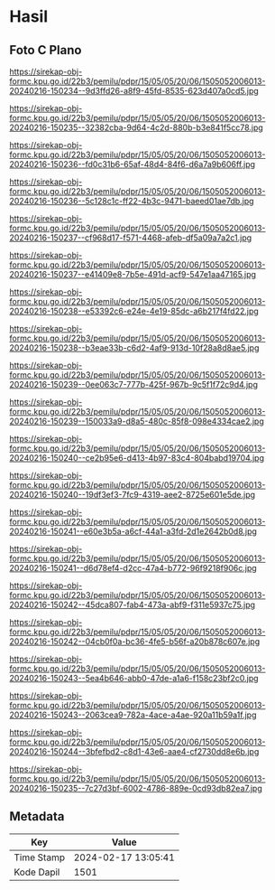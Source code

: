 # Hasil

## Foto C Plano

https://sirekap-obj-formc.kpu.go.id/22b3/pemilu/pdpr/15/05/05/20/06/1505052006013-20240216-150234--9d3ffd26-a8f9-45fd-8535-623d407a0cd5.jpg

https://sirekap-obj-formc.kpu.go.id/22b3/pemilu/pdpr/15/05/05/20/06/1505052006013-20240216-150235--32382cba-9d64-4c2d-880b-b3e841f5cc78.jpg

https://sirekap-obj-formc.kpu.go.id/22b3/pemilu/pdpr/15/05/05/20/06/1505052006013-20240216-150236--fd0c31b6-65af-48d4-84f6-d6a7a9b606ff.jpg

https://sirekap-obj-formc.kpu.go.id/22b3/pemilu/pdpr/15/05/05/20/06/1505052006013-20240216-150236--5c128c1c-ff22-4b3c-9471-baeed01ae7db.jpg

https://sirekap-obj-formc.kpu.go.id/22b3/pemilu/pdpr/15/05/05/20/06/1505052006013-20240216-150237--cf968d17-f571-4468-afeb-df5a09a7a2c1.jpg

https://sirekap-obj-formc.kpu.go.id/22b3/pemilu/pdpr/15/05/05/20/06/1505052006013-20240216-150237--e41409e8-7b5e-491d-acf9-547e1aa47165.jpg

https://sirekap-obj-formc.kpu.go.id/22b3/pemilu/pdpr/15/05/05/20/06/1505052006013-20240216-150238--e53392c6-e24e-4e19-85dc-a6b217f4fd22.jpg

https://sirekap-obj-formc.kpu.go.id/22b3/pemilu/pdpr/15/05/05/20/06/1505052006013-20240216-150238--b3eae33b-c6d2-4af9-913d-10f28a8d8ae5.jpg

https://sirekap-obj-formc.kpu.go.id/22b3/pemilu/pdpr/15/05/05/20/06/1505052006013-20240216-150239--0ee063c7-777b-425f-967b-9c5f1f72c9d4.jpg

https://sirekap-obj-formc.kpu.go.id/22b3/pemilu/pdpr/15/05/05/20/06/1505052006013-20240216-150239--150033a9-d8a5-480c-85f8-098e4334cae2.jpg

https://sirekap-obj-formc.kpu.go.id/22b3/pemilu/pdpr/15/05/05/20/06/1505052006013-20240216-150240--ce2b95e6-d413-4b97-83c4-804babd19704.jpg

https://sirekap-obj-formc.kpu.go.id/22b3/pemilu/pdpr/15/05/05/20/06/1505052006013-20240216-150240--19df3ef3-7fc9-4319-aee2-8725e601e5de.jpg

https://sirekap-obj-formc.kpu.go.id/22b3/pemilu/pdpr/15/05/05/20/06/1505052006013-20240216-150241--e60e3b5a-a6cf-44a1-a3fd-2d1e2642b0d8.jpg

https://sirekap-obj-formc.kpu.go.id/22b3/pemilu/pdpr/15/05/05/20/06/1505052006013-20240216-150241--d6d78ef4-d2cc-47a4-b772-96f9218f906c.jpg

https://sirekap-obj-formc.kpu.go.id/22b3/pemilu/pdpr/15/05/05/20/06/1505052006013-20240216-150242--45dca807-fab4-473a-abf9-f311e5937c75.jpg

https://sirekap-obj-formc.kpu.go.id/22b3/pemilu/pdpr/15/05/05/20/06/1505052006013-20240216-150242--04cb0f0a-bc36-4fe5-b56f-a20b878c607e.jpg

https://sirekap-obj-formc.kpu.go.id/22b3/pemilu/pdpr/15/05/05/20/06/1505052006013-20240216-150243--5ea4b646-abb0-47de-a1a6-f158c23bf2c0.jpg

https://sirekap-obj-formc.kpu.go.id/22b3/pemilu/pdpr/15/05/05/20/06/1505052006013-20240216-150243--2063cea9-782a-4ace-a4ae-920a11b59a1f.jpg

https://sirekap-obj-formc.kpu.go.id/22b3/pemilu/pdpr/15/05/05/20/06/1505052006013-20240216-150244--3bfefbd2-c8d1-43e6-aae4-cf2730dd8e6b.jpg

https://sirekap-obj-formc.kpu.go.id/22b3/pemilu/pdpr/15/05/05/20/06/1505052006013-20240216-150235--7c27d3bf-6002-4786-889e-0cd93db82ea7.jpg


## Metadata

| Key        | Value               |
| ---------- | ------------------- |
| Time Stamp | 2024-02-17 13:05:41 |
| Kode Dapil | 1501                |



